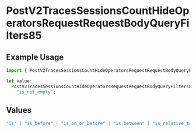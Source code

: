# PostV2TracesSessionsCountHideOperatorsRequestRequestBodyQueryFilters85

## Example Usage

```typescript
import { PostV2TracesSessionsCountHideOperatorsRequestRequestBodyQueryFilters85 } from "@orq-ai/node/models/operations";

let value:
  PostV2TracesSessionsCountHideOperatorsRequestRequestBodyQueryFilters85 =
    "is_not_empty";
```

## Values

```typescript
"is" | "is_before" | "is_on_or_before" | "is_between" | "is_relative_today" | "is_relative_time" | "is_empty" | "is_not_empty"
```